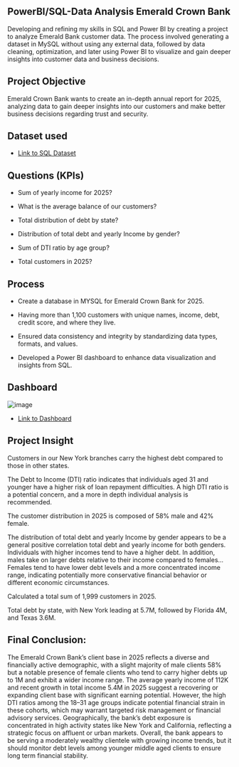 ## PowerBI/SQL-Data Analysis Emerald Crown Bank
Developing and refining my skills in SQL and Power BI by creating a project to analyze Emerald Bank customer data. The process involved generating a dataset in MySQL without using any external data, followed by data cleaning, optimization, and later using Power BI to visualize and gain deeper insights into customer data and business decisions.

## Project Objective 

Emerald Crown Bank wants to create an in-depth annual report for 2025, analyzing data to gain deeper insights into our customers and make better business decisions regarding trust and security. 

## Dataset used 

- <a href= "https://github.com/MR-S92/PowerBI--Data-Analysis-Emerald-Bank/blob/main/Emerald_Crown_Bank.sql">Link to SQL Dataset</a>

## Questions (KPIs) 

- Sum of yearly income for 2025? 

- What is the average balance of our customers? 

- Total distribution of debt by state? 

- Distribution of total debt and yearly Income by gender? 

- Sum of DTI ratio by age group? 

- Total customers in 2025? 

## Process 

- Create a database in MYSQL for Emerald Crown Bank for 2025. 

- Having more than 1,100 customers with unique names, income, debt, credit score, and where they live. 

- Ensured data consistency and integrity by standardizing data types, formats, and values. 

- Developed a Power BI dashboard to enhance data visualization and insights from SQL. 
 

## Dashboard 

![image](https://github.com/user-attachments/assets/119f1d47-79a0-4142-8604-41912fb8c4e0)


- <a href= "https://github.com/MR-S92/PowerBI--Data-Analysis-Emerald-Bank/blob/main/Emerald_Crown_Bank_Dashboard.png">Link to Dashboard </a>


## Project Insight 

Customers in our New York branches carry the highest debt compared to those in other states. 

The Debt to Income (DTI) ratio indicates that individuals aged 31 and younger have a higher risk of loan repayment difficulties. A high DTI ratio is a potential concern, and a more in depth individual analysis is recommended. 

The customer distribution in 2025 is composed of 58% male and 42% female. 

The distribution of total debt and yearly Income by gender appears to be a general positive correlation total debt and yearly income for both genders. Individuals with higher incomes tend to have a higher debt. In addition, males take on larger debts relative to their income compared to females... Females tend to have lower debt levels and a more concentrated income range, indicating potentially more conservative financial behavior or different economic circumstances. 

Calculated a total sum of 1,999 customers in 2025. 

Total debt by state, with New York leading at 5.7M, followed by Florida 4M, and Texas 3.6M. 

## Final Conclusion: 

The Emerald Crown Bank’s client base in 2025 reflects a diverse and financially active demographic, with a slight majority of male clients 58% but a notable presence of female clients who tend to carry higher debts up to 1M and exhibit a wider income range. The average yearly income of 112K and recent growth in total income 5.4M in 2025 suggest a recovering or expanding client base with significant earning potential. However, the high DTI ratios among the 18–31 age groups indicate potential financial strain in these cohorts, which may warrant targeted risk management or financial advisory services. Geographically, the bank’s debt exposure is concentrated in high activity states like New York and California, reflecting a strategic focus on affluent or urban markets. Overall, the bank appears to be serving a moderately wealthy clientele with growing income trends, but it should monitor debt levels among younger middle aged clients to ensure long term financial stability.  

 
